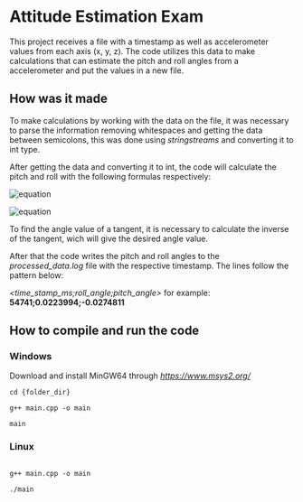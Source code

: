 # Attitude Estimation Exam
This project receives a file with a timestamp as well as accelerometer values from each axis (x, y, z).
The code utilizes this data to make calculations that can estimate the pitch and roll angles from a accelerometer and put the values in a new file.

## How was it made
To make calculations by working with the data on the file, it was necessary to parse the information removing whitespaces and getting the data between semicolons,
this was done using _stringstreams_ and converting it to int type.

After getting the data and converting it to int, the code will calculate the pitch and roll with the following formulas respectively:

![equation](https://latex.codecogs.com/png.image?%5Cdpi%7B110%7D%5Cbg%7Bblack%7Dtan(%5Ctheta)xyz=%5Cfrac%7B-Gpx%7D%7B%5Csqrt%7BGpy%5E%7B2%7D%20&plus;%20Gpz%5E%7B2%7D%7D%7D)

![equation](https://latex.codecogs.com/png.image?%5Cdpi%7B110%7D%5Cbg%7Bblack%7Dtan(%5Cphi%20)xyz%20=%20%5Cfrac%7BGpy%7D%7Bsign(Gpz)%5Csqrt%7BGpz%5E%7B2%7D%20&plus;%20%5Cmu%20Gpx%5E%7B2%7D%7D%7D)

To find the angle value of a tangent, it is necessary to calculate the inverse of the tangent, wich will give the desired angle value.

After that the code writes the pitch and roll angles to the _processed_data.log_ file with the respective timestamp. The lines follow the pattern below:

_<time_stamp_ms;roll_angle;pitch_angle>_ for example: **54741;0.0223994;-0.0274811**

## How to compile and run the code
### Windows
Download and install MinGW64 through _https://www.msys2.org/_

```<
cd {folder_dir}

g++ main.cpp -o main

main
```


### Linux
```<sudo apt install build-essential

g++ main.cpp -o main

./main
